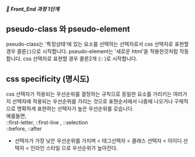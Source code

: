 ##### 🍑  Front_End 과정 1단계 

## pseudo-class 와 pseudo-element
pseudo-class는  '특정상태'에 있는 요소를 선택하는 선택자로서 css 선택자로 표현할 경우 콜론(:)으로 시작합니다.
pseudo-element는 '새로운 html'을 적용한것처럼 작동합니다. css 선택자로 표현할 경우 콜론2개 (:: )로 시작합니다.

## css specificity (명시도)
css 선택자가 적용되는 우선순위를 결정하는 규칙으로 동일한 요소를 가리키는 여러가지 선택자에 적용되는 우선순위를 가리는 것으로 
표현순서에서 나중에 나오거나 구체적으로 명확하게 표현하는 선택자가 높은 우선순위를 갖습니다.   
예를들면,   
 ::first-letter,  ::first-line , ::selection   
 ::before,  ::after
* 선택자가 가장 낮은 우선순위를 가지며 < 태그선택자 < 클래스 선택자 < 아이디 선택자 < 인라인 스타일 으로 우선순위가 높아진다.
